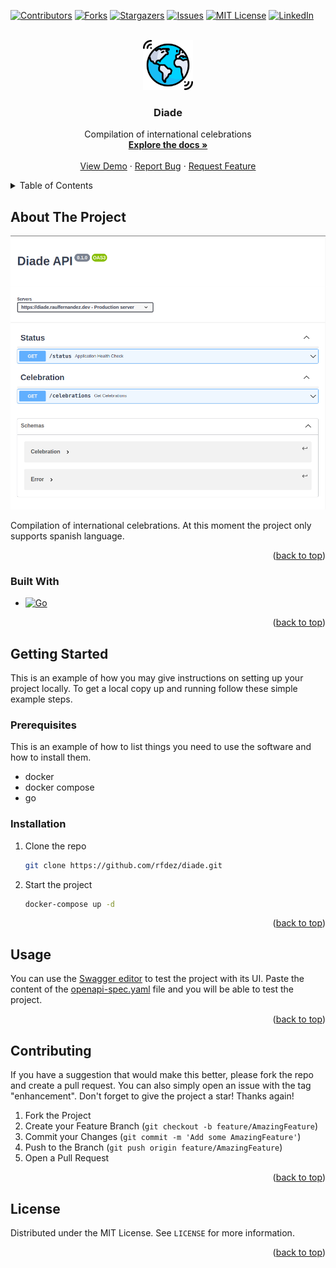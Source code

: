 <a name="readme-top"></a>

[![Contributors][contributors-shield]][contributors-url]
[![Forks][forks-shield]][forks-url]
[![Stargazers][stars-shield]][stars-url]
[![Issues][issues-shield]][issues-url]
[![MIT License][license-shield]][license-url]
[![LinkedIn][linkedin-shield]][linkedin-url]

<br />
<div align="center">
  <a href="https://github.com/rfdez/diade">
    <img src="images/logo.svg" alt="Logo" width="80" height="80">
  </a>

<h3 align="center">Diade</h3>

  <p align="center">
    Compilation of international celebrations
    <br />
    <a href="https://github.com/rfdez/diade"><strong>Explore the docs »</strong></a>
    <br />
    <br />
    <a href="https://github.com/rfdez/diade">View Demo</a>
    ·
    <a href="https://github.com/rfdez/diade/issues">Report Bug</a>
    ·
    <a href="https://github.com/rfdez/diade/issues">Request Feature</a>
  </p>
</div>

<details>
  <summary>Table of Contents</summary>
  <ol>
    <li>
      <a href="#about-the-project">About The Project</a>
      <ul>
        <li><a href="#built-with">Built With</a></li>
      </ul>
    </li>
    <li>
      <a href="#getting-started">Getting Started</a>
      <ul>
        <li><a href="#prerequisites">Prerequisites</a></li>
        <li><a href="#installation">Installation</a></li>
      </ul>
    </li>
    <li><a href="#usage">Usage</a></li>
    <li><a href="#contributing">Contributing</a></li>
    <li><a href="#license">License</a></li>
  </ol>
</details>

## About The Project

[![Diade Screen Shot][product-screenshot]](https://diade.raulfernandez.dev)

Compilation of international celebrations. At this moment the project only supports spanish language.

<p align="right">(<a href="#readme-top">back to top</a>)</p>

### Built With

* [![Go][Go.dev]][Go-url]

<p align="right">(<a href="#readme-top">back to top</a>)</p>

## Getting Started

This is an example of how you may give instructions on setting up your project locally.
To get a local copy up and running follow these simple example steps.

### Prerequisites

This is an example of how to list things you need to use the software and how to install them.
* docker
* docker compose
* go

### Installation

1. Clone the repo
   ```sh
   git clone https://github.com/rfdez/diade.git
   ```
2. Start the project
   ```sh
   docker-compose up -d
   ```

<p align="right">(<a href="#readme-top">back to top</a>)</p>

## Usage

You can use the [Swagger editor](https://editor.swagger.io/) to test the project with its UI. Paste the content of the [openapi-spec.yaml](api/openapi-spec.yaml) file and you will be able to test the project.

<p align="right">(<a href="#readme-top">back to top</a>)</p>

## Contributing

If you have a suggestion that would make this better, please fork the repo and create a pull request. You can also simply open an issue with the tag "enhancement".
Don't forget to give the project a star! Thanks again!

1. Fork the Project
2. Create your Feature Branch (`git checkout -b feature/AmazingFeature`)
3. Commit your Changes (`git commit -m 'Add some AmazingFeature'`)
4. Push to the Branch (`git push origin feature/AmazingFeature`)
5. Open a Pull Request

<p align="right">(<a href="#readme-top">back to top</a>)</p>

## License

Distributed under the MIT License. See `LICENSE` for more information.

<p align="right">(<a href="#readme-top">back to top</a>)</p>

[contributors-shield]: https://img.shields.io/github/contributors/rfdez/diade.svg?style=for-the-badge
[contributors-url]: https://github.com/rfdez/diade/graphs/contributors
[forks-shield]: https://img.shields.io/github/forks/rfdez/diade.svg?style=for-the-badge
[forks-url]: https://github.com/rfdez/diade/network/members
[stars-shield]: https://img.shields.io/github/stars/rfdez/diade.svg?style=for-the-badge
[stars-url]: https://github.com/rfdez/diade/stargazers
[issues-shield]: https://img.shields.io/github/issues/rfdez/diade.svg?style=for-the-badge
[issues-url]: https://github.com/rfdez/diade/issues
[license-shield]: https://img.shields.io/github/license/rfdez/diade.svg?style=for-the-badge
[license-url]: https://github.com/rfdez/diade/blob/master/LICENSE
[linkedin-shield]: https://img.shields.io/badge/-LinkedIn-black.svg?style=for-the-badge&logo=linkedin&colorB=555
[linkedin-url]: https://linkedin.com/in/raul-fernandez-fernandez
[product-screenshot]: images/screenshot.png
[Go.dev]: https://img.shields.io/badge/go-000000?style=for-the-badge&logo=go&logoColor=white
[Go-url]: https://go.dev/
